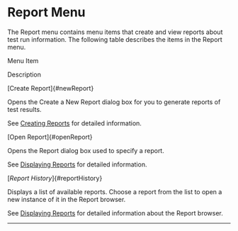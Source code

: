 <!---
  $Id$

  Copyright (c) 2001, 2024, Oracle and/or its affiliates. All rights reserved.
  DO NOT ALTER OR REMOVE COPYRIGHT NOTICES OR THIS FILE HEADER.

  This code is free software; you can redistribute it and/or modify it
  under the terms of the GNU General Public License version 2 only, as
  published by the Free Software Foundation.  Oracle designates this
  particular file as subject to the "Classpath" exception as provided
  by Oracle in the LICENSE file that accompanied this code.

  This code is distributed in the hope that it will be useful, but WITHOUT
  ANY WARRANTY; without even the implied warranty of MERCHANTABILITY or
  FITNESS FOR A PARTICULAR PURPOSE.  See the GNU General Public License
  version 2 for more details (a copy is included in the LICENSE file that
  accompanied this code).

  You should have received a copy of the GNU General Public License version
  2 along with this work; if not, write to the Free Software Foundation,
  Inc., 51 Franklin St, Fifth Floor, Boston, MA 02110-1301 USA.

  Please contact Oracle, 500 Oracle Parkway, Redwood Shores, CA 94065 USA
  or visit www.oracle.com if you need additional information or have any
  questions.
-->

# Report Menu

The Report menu contains menu items that create and view reports about test run information. The
following table describes the items in the Report menu.

Menu Item

Description

[Create Report]{#newReport}

Opens the Create a New Report dialog box for you to generate reports of test results.

See [Creating Reports](../report/newReports.html) for detailed information.

[Open Report]{#openReport}

Opens the Report dialog box used to specify a report.

See [Displaying Reports](../report/reportBrowser.html) for detailed information.

[*Report History*]{#reportHistory}

Displays a list of available reports. Choose a report from the list to open a new instance of it in
the Report browser.

See [Displaying Reports](../report/reportBrowser.html) for detailed information about the Report
browser.

----------------------------------------------------------------------------------------------------


